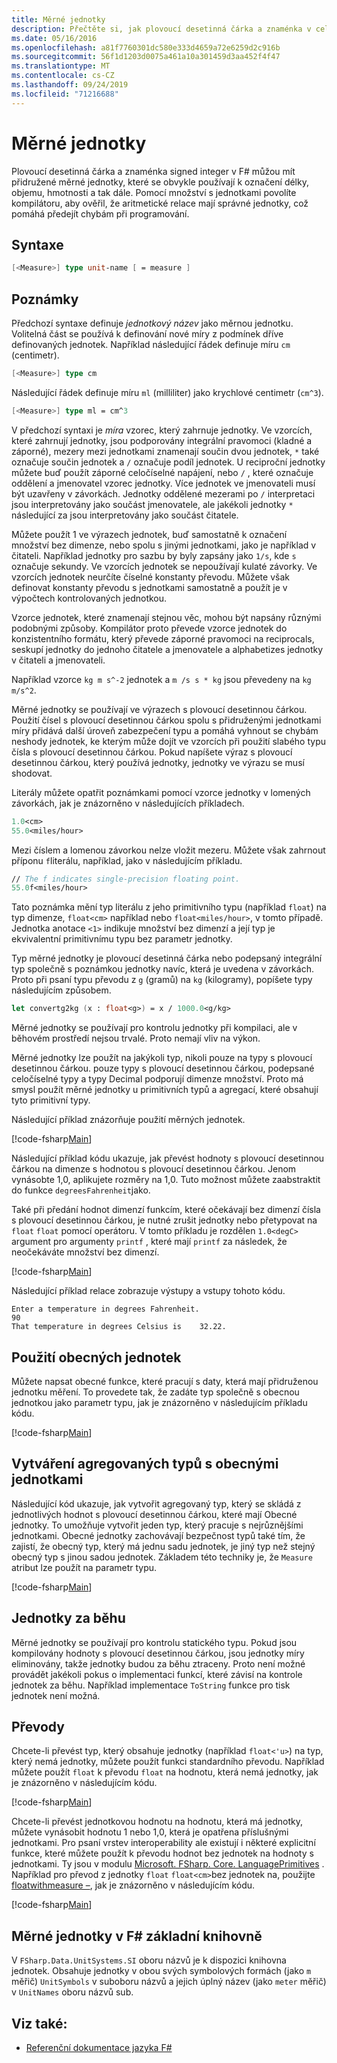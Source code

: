 ```yaml
---
title: Měrné jednotky
description: Přečtěte si, jak plovoucí desetinná čárka a znaménka v celých číslech v F# můžou mít přidružené měrné jednotky, které se obvykle používají k označení délky, objemu a hmotnosti.
ms.date: 05/16/2016
ms.openlocfilehash: a81f7760301dc580e333d4659a72e6259d2c916b
ms.sourcegitcommit: 56f1d1203d0075a461a10a301459d3aa452f4f47
ms.translationtype: MT
ms.contentlocale: cs-CZ
ms.lasthandoff: 09/24/2019
ms.locfileid: "71216688"
---
```

# <a name="units-of-measure"></a>Měrné jednotky

Plovoucí desetinná čárka a znaménka signed integer v F# můžou mít přidružené měrné jednotky, které se obvykle používají k označení délky, objemu, hmotnosti a tak dále. Pomocí množství s jednotkami povolíte kompilátoru, aby ověřil, že aritmetické relace mají správné jednotky, což pomáhá předejít chybám při programování.

## <a name="syntax"></a>Syntaxe

```fsharp
[<Measure>] type unit-name [ = measure ]
```

## <a name="remarks"></a>Poznámky

Předchozí syntaxe definuje *jednotkový název* jako měrnou jednotku. Volitelná část se používá k definování nové míry z podmínek dříve definovaných jednotek. Například následující řádek definuje míru `cm` (centimetr).

```fsharp
[<Measure>] type cm
```

Následující řádek definuje míru `ml` (milliliter) jako krychlové centimetr (`cm^3`).

```fsharp
[<Measure>] type ml = cm^3
```

V předchozí syntaxi je *míra* vzorec, který zahrnuje jednotky. Ve vzorcích, které zahrnují jednotky, jsou podporovány integrální pravomoci (kladné a záporné), mezery mezi jednotkami znamenají součin dvou jednotek, `*` také označuje součin jednotek a `/` označuje podíl jednotek. U reciproční jednotky můžete buď použít záporné celočíselné napájení, nebo `/` , které označuje oddělení a jmenovatel vzorec jednotky. Více jednotek ve jmenovateli musí být uzavřeny v závorkách. Jednotky oddělené mezerami po `/` interpretaci jsou interpretovány jako součást jmenovatele, ale jakékoli jednotky `*` následující za jsou interpretovány jako součást čitatele.

Můžete použít 1 ve výrazech jednotek, buď samostatně k označení množství bez dimenze, nebo spolu s jinými jednotkami, jako je například v čitateli. Například jednotky pro sazbu by byly zapsány jako `1/s`, kde `s` označuje sekundy. Ve vzorcích jednotek se nepoužívají kulaté závorky. Ve vzorcích jednotek neurčíte číselné konstanty převodu. Můžete však definovat konstanty převodu s jednotkami samostatně a použít je v výpočtech kontrolovaných jednotkou.

Vzorce jednotek, které znamenají stejnou věc, mohou být napsány různými podobnými způsoby. Kompilátor proto převede vzorce jednotek do konzistentního formátu, který převede záporné pravomoci na reciprocals, seskupí jednotky do jednoho čitatele a jmenovatele a alphabetizes jednotky v čitateli a jmenovateli.

Například vzorce `kg m s^-2` jednotek a `m /s s * kg` jsou převedeny na `kg m/s^2`.

Měrné jednotky se používají ve výrazech s plovoucí desetinnou čárkou. Použití čísel s plovoucí desetinnou čárkou spolu s přidruženými jednotkami míry přidává další úroveň zabezpečení typu a pomáhá vyhnout se chybám neshody jednotek, ke kterým může dojít ve vzorcích při použití slabého typu čísla s plovoucí desetinnou čárkou. Pokud napíšete výraz s plovoucí desetinnou čárkou, který používá jednotky, jednotky ve výrazu se musí shodovat.

Literály můžete opatřit poznámkami pomocí vzorce jednotky v lomených závorkách, jak je znázorněno v následujících příkladech.

```fsharp
1.0<cm>
55.0<miles/hour>
```

Mezi číslem a lomenou závorkou nelze vložit mezeru. Můžete však zahrnout příponu `f`literálu, například, jako v následujícím příkladu.

```fsharp
// The f indicates single-precision floating point.
55.0f<miles/hour>
```

Tato poznámka mění typ literálu z jeho primitivního typu (například `float`) na typ dimenze, `float<cm>` například nebo `float<miles/hour>`, v tomto případě. Jednotka anotace `<1>` indikuje množství bez dimenzí a její typ je ekvivalentní primitivnímu typu bez parametr jednotky.

Typ měrné jednotky je plovoucí desetinná čárka nebo podepsaný integrální typ společně s poznámkou jednotky navíc, která je uvedena v závorkách. Proto při psaní typu převodu z `g` (gramů) na `kg` (kilogramy), popíšete typy následujícím způsobem.

```fsharp
let convertg2kg (x : float<g>) = x / 1000.0<g/kg>
```

Měrné jednotky se používají pro kontrolu jednotky při kompilaci, ale v běhovém prostředí nejsou trvalé. Proto nemají vliv na výkon.

Měrné jednotky lze použít na jakýkoli typ, nikoli pouze na typy s plovoucí desetinnou čárkou. pouze typy s plovoucí desetinnou čárkou, podepsané celočíselné typy a typy Decimal podporují dimenze množství. Proto má smysl použít měrné jednotky u primitivních typů a agregací, které obsahují tyto primitivní typy.

Následující příklad znázorňuje použití měrných jednotek.

[!code-fsharp[Main](~/samples/snippets/fsharp/lang-ref-2/snippet6901.fs)]

Následující příklad kódu ukazuje, jak převést hodnoty s plovoucí desetinnou čárkou na dimenze s hodnotou s plovoucí desetinnou čárkou. Jenom vynásobte 1,0, aplikujete rozměry na 1,0. Tuto možnost můžete zaabstraktit do funkce `degreesFahrenheit`jako.

Také při předání hodnot dimenzí funkcím, které očekávají bez dimenzí čísla s plovoucí desetinnou čárkou, je nutné zrušit jednotky nebo přetypovat na `float` `float` pomocí operátoru. V tomto příkladu je rozdělen `1.0<degC>` argument pro argumenty `printf` , které mají `printf` za následek, že neočekáváte množství bez dimenzí.

[!code-fsharp[Main](~/samples/snippets/fsharp/lang-ref-2/snippet6902.fs)]

Následující příklad relace zobrazuje výstupy a vstupy tohoto kódu.

```console
Enter a temperature in degrees Fahrenheit.
90
That temperature in degrees Celsius is    32.22.
```

## <a name="using-generic-units"></a>Použití obecných jednotek

Můžete napsat obecné funkce, které pracují s daty, která mají přidruženou jednotku měření. To provedete tak, že zadáte typ společně s obecnou jednotkou jako parametr typu, jak je znázorněno v následujícím příkladu kódu.

[!code-fsharp[Main](~/samples/snippets/fsharp/lang-ref-2/snippet6903.fs)]

## <a name="creating-aggregate-types-with-generic-units"></a>Vytváření agregovaných typů s obecnými jednotkami

Následující kód ukazuje, jak vytvořit agregovaný typ, který se skládá z jednotlivých hodnot s plovoucí desetinnou čárkou, které mají Obecné jednotky. To umožňuje vytvořit jeden typ, který pracuje s nejrůznějšími jednotkami. Obecné jednotky zachovávají bezpečnost typů také tím, že zajistí, že obecný typ, který má jednu sadu jednotek, je jiný typ než stejný obecný typ s jinou sadou jednotek. Základem této techniky je, že `Measure` atribut lze použít na parametr typu.

[!code-fsharp[Main](~/samples/snippets/fsharp/lang-ref-2/snippet6904.fs)]

## <a name="units-at-runtime"></a>Jednotky za běhu

Měrné jednotky se používají pro kontrolu statického typu. Pokud jsou kompilovány hodnoty s plovoucí desetinnou čárkou, jsou jednotky míry eliminovány, takže jednotky budou za běhu ztraceny. Proto není možné provádět jakékoli pokus o implementaci funkcí, které závisí na kontrole jednotek za běhu. Například implementace `ToString` funkce pro tisk jednotek není možná.

## <a name="conversions"></a>Převody

Chcete-li převést typ, který obsahuje jednotky (například `float<'u>`) na typ, který nemá jednotky, můžete použít funkci standardního převodu. Například můžete použít `float` k převodu `float` na hodnotu, která nemá jednotky, jak je znázorněno v následujícím kódu.

[!code-fsharp[Main](~/samples/snippets/fsharp/lang-ref-2/snippet6905.fs)]

Chcete-li převést jednotkovou hodnotu na hodnotu, která má jednotky, můžete vynásobit hodnotu 1 nebo 1,0, která je opatřena příslušnými jednotkami. Pro psaní vrstev interoperability ale existují i některé explicitní funkce, které můžete použít k převodu hodnot bez jednotek na hodnoty s jednotkami. Ty jsou v modulu [Microsoft. FSharp. Core. LanguagePrimitives](https://msdn.microsoft.com/library/69d08ac5-5d51-4c20-bf1e-850fd312ece3) . Například pro převod z jednotky `float` `float<cm>`bez jednotek na, použijte [floatwithmeasure –](https://msdn.microsoft.com/library/69520bc7-d67b-46b8-9004-7cac9646b8d9), jak je znázorněno v následujícím kódu.

[!code-fsharp[Main](~/samples/snippets/fsharp/lang-ref-2/snippet6906.fs)]

## <a name="units-of-measure-in-the-f-core-library"></a>Měrné jednotky v F# základní knihovně

V `FSharp.Data.UnitSystems.SI` oboru názvů je k dispozici knihovna jednotek. Obsahuje jednotky v obou svých symbolových formách (jako `m` měřič) `UnitSymbols` v suboboru názvů a jejich úplný název (jako `meter` měřič) v `UnitNames` oboru názvů sub.

## <a name="see-also"></a>Viz také:

- [Referenční dokumentace jazyka F#](index.md)
